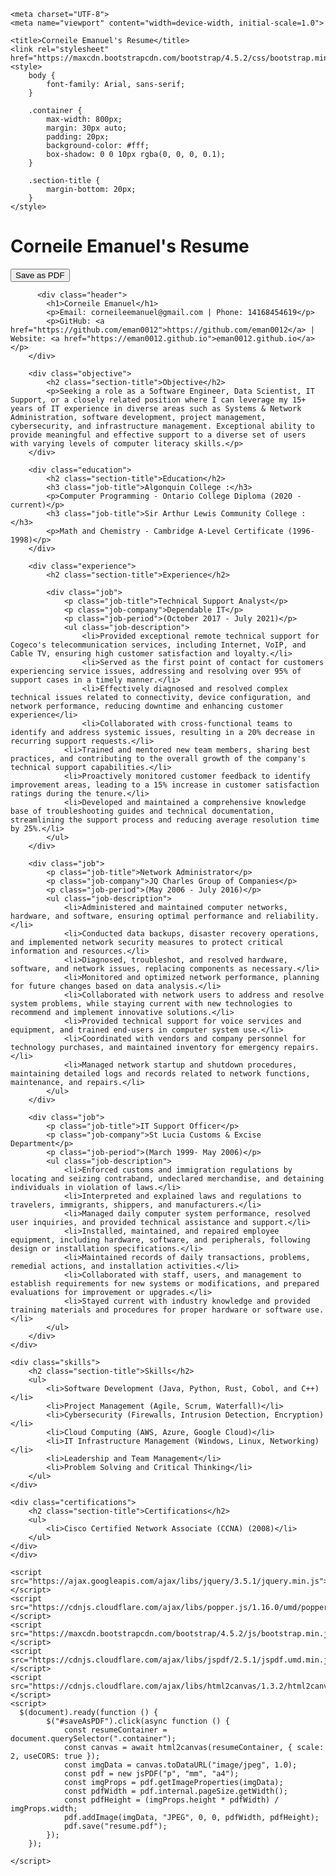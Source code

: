 <!DOCTYPE html>
<html lang="en">
<head>
     
    <meta charset="UTF-8">
    <meta name="viewport" content="width=device-width, initial-scale=1.0">

    <title>Corneile Emanuel's Resume</title>
    <link rel="stylesheet" href="https://maxcdn.bootstrapcdn.com/bootstrap/4.5.2/css/bootstrap.min.css">
    <style>
        body {
            font-family: Arial, sans-serif;
        }
        
        .container {
            max-width: 800px;
            margin: 30px auto;
            padding: 20px;
            background-color: #fff;
            box-shadow: 0 0 10px rgba(0, 0, 0, 0.1);
        }
        
        .section-title {
            margin-bottom: 20px;
        }
    </style>
</head>
<body>
    <div class="container">
        <h1 class="text-center">Corneile Emanuel's Resume</h1>
        <button id="saveAsPDF" class="btn btn-primary">Save as PDF</button>
        
          <div class="header">
            <h1>Corneile Emanuel</h1>
            <p>Email: corneileemanuel@gmail.com | Phone: 14168454619</p>
            <p>GitHub: <a href="https://github.com/eman0012">https://github.com/eman0012</a> | Website: <a href="https://eman0012.github.io">eman0012.github.io</a></p>
        </div>

        <div class="objective">
            <h2 class="section-title">Objective</h2>
            <p>Seeking a role as a Software Engineer, Data Scientist, IT Support, or a closely related position where I can leverage my 15+ years of IT experience in diverse areas such as Systems & Network Administration, software development, project management, cybersecurity, and infrastructure management. Exceptional ability to provide meaningful and effective support to a diverse set of users with varying levels of computer literacy skills.</p>
        </div>

        <div class="education">
            <h2 class="section-title">Education</h2>
            <h3 class="job-title">Algonquin College :</h3>
            <p>Computer Programming - Ontario College Diploma (2020 - current)</p>
            <h3 class="job-title">Sir Arthur Lewis Community College :</h3>
            <p>Math and Chemistry - Cambridge A-Level Certificate (1996-1998)</p>
        </div>

        <div class="experience">
            <h2 class="section-title">Experience</h2>

            <div class="job">
                <p class="job-title">Technical Support Analyst</p>
                <p class="job-company">Dependable IT</p>
                <p class="job-period">(October 2017 - July 2021)</p>
                <ul class="job-description">
                    <li>Provided exceptional remote technical support for Cogeco's telecommunication services, including Internet, VoIP, and Cable TV, ensuring high customer satisfaction and loyalty.</li>
                    <li>Served as the first point of contact for customers experiencing service issues, addressing and resolving over 95% of support cases in a timely manner.</li>
                    <li>Effectively diagnosed and resolved complex technical issues related to connectivity, device configuration, and network performance, reducing downtime and enhancing customer experience</li>
                    <li>Collaborated with cross-functional teams to identify and address systemic issues, resulting in a 20% decrease in recurring support requests.</li>
                <li>Trained and mentored new team members, sharing best practices, and contributing to the overall growth of the company's technical support capabilities.</li>
                <li>Proactively monitored customer feedback to identify improvement areas, leading to a 15% increase in customer satisfaction ratings during the tenure.</li>
                <li>Developed and maintained a comprehensive knowledge base of troubleshooting guides and technical documentation, streamlining the support process and reducing average resolution time by 25%.</li>
            </ul>
        </div>

        <div class="job">
            <p class="job-title">Network Administrator</p>
            <p class="job-company">JQ Charles Group of Companies</p>
            <p class="job-period">(May 2006 - July 2016)</p>
            <ul class="job-description">
                <li>Administered and maintained computer networks, hardware, and software, ensuring optimal performance and reliability.</li>
                <li>Conducted data backups, disaster recovery operations, and implemented network security measures to protect critical information and resources.</li>
                <li>Diagnosed, troubleshot, and resolved hardware, software, and network issues, replacing components as necessary.</li>
                <li>Monitored and optimized network performance, planning for future changes based on data analysis.</li>
                <li>Collaborated with network users to address and resolve system problems, while staying current with new technologies to recommend and implement innovative solutions.</li>
                <li>Provided technical support for voice services and equipment, and trained end-users in computer system use.</li>
                <li>Coordinated with vendors and company personnel for technology purchases, and maintained inventory for emergency repairs.</li>
                <li>Managed network startup and shutdown procedures, maintaining detailed logs and records related to network functions, maintenance, and repairs.</li>
            </ul>
        </div>

        <div class="job">
            <p class="job-title">IT Support Officer</p>
            <p class="job-company">St Lucia Customs & Excise Department</p>
            <p class="job-period">(March 1999- May 2006)</p>
            <ul class="job-description">
                <li>Enforced customs and immigration regulations by locating and seizing contraband, undeclared merchandise, and detaining individuals in violation of laws.</li>
                <li>Interpreted and explained laws and regulations to travelers, immigrants, shippers, and manufacturers.</li>
                <li>Managed daily computer system performance, resolved user inquiries, and provided technical assistance and support.</li>
                <li>Installed, maintained, and repaired employee equipment, including hardware, software, and peripherals, following design or installation specifications.</li>
                <li>Maintained records of daily transactions, problems, remedial actions, and installation activities.</li>
                <li>Collaborated with staff, users, and management to establish requirements for new systems or modifications, and prepared evaluations for improvement or upgrades.</li>
                <li>Stayed current with industry knowledge and provided training materials and procedures for proper hardware or software use.</li>
            </ul>
        </div>
    </div>

    <div class="skills">
        <h2 class="section-title">Skills</h2>
        <ul>
            <li>Software Development (Java, Python, Rust, Cobol, and C++)</li>
            <li>Project Management (Agile, Scrum, Waterfall)</li>
            <li>Cybersecurity (Firewalls, Intrusion Detection, Encryption)</li>
            <li>Cloud Computing (AWS, Azure, Google Cloud)</li>
            <li>IT Infrastructure Management (Windows, Linux, Networking)</li>
            <li>Leadership and Team Management</li>
            <li>Problem Solving and Critical Thinking</li>
        </ul>
    </div>

    <div class="certifications">
        <h2 class="section-title">Certifications</h2>
        <ul>
            <li>Cisco Certified Network Associate (CCNA) (2008)</li>
        </ul>
    </div>
    </div>

    <script src="https://ajax.googleapis.com/ajax/libs/jquery/3.5.1/jquery.min.js"></script>
    <script src="https://cdnjs.cloudflare.com/ajax/libs/popper.js/1.16.0/umd/popper.min.js"></script>
    <script src="https://maxcdn.bootstrapcdn.com/bootstrap/4.5.2/js/bootstrap.min.js"></script>
    <script src="https://cdnjs.cloudflare.com/ajax/libs/jspdf/2.5.1/jspdf.umd.min.js"></script>
    <script src="https://cdnjs.cloudflare.com/ajax/libs/html2canvas/1.3.2/html2canvas.min.js"></script>
    <script>
      $(document).ready(function () {
            $("#saveAsPDF").click(async function () {
                const resumeContainer = document.querySelector(".container");
                const canvas = await html2canvas(resumeContainer, { scale: 2, useCORS: true });
                const imgData = canvas.toDataURL("image/jpeg", 1.0);
                const pdf = new jsPDF("p", "mm", "a4");
                const imgProps = pdf.getImageProperties(imgData);
                const pdfWidth = pdf.internal.pageSize.getWidth();
                const pdfHeight = (imgProps.height * pdfWidth) / imgProps.width;
                pdf.addImage(imgData, "JPEG", 0, 0, pdfWidth, pdfHeight);
                pdf.save("resume.pdf");
            });
        });

    </script>
</body>
</html>
